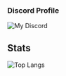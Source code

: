 ### Discord Profile
![My Discord](https://discord-readme-badge.vercel.app/api?id=1026624380509360188)
## Stats
![Top Langs](https://github-readme-stats.vercel.app/api/top-langs/?username=injuriez&layout=compact)
